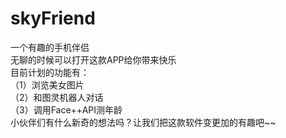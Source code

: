 ﻿# skyFriend<br />
一个有趣的手机伴侣<br />
无聊的时候可以打开这款APP给你带来快乐<br />
目前计划的功能有：<br />
（1）浏览美女图片<br />
（2）和图灵机器人对话<br />
（3）调用Face++API测年龄<br />
小伙伴们有什么新奇的想法吗？让我们把这款软件变更加的有趣吧~~
